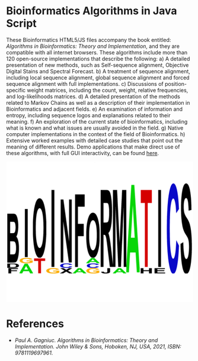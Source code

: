 # Bioinformatics Algorithms in Java Script

These Bioinformatics HTML5/JS files accompany the book entitled: <i>Algorithms in Bioinformatics: Theory and Implementation</i>, and they are compatible with all internet browsers. These algorithms include more than 120 open-source implementations that describe the following: a) A detailed presentation of new methods, such as Self-sequence alignment, Objective Digital Stains and Spectral Forecast. b) A treatment of sequence alignment, including local sequence alignment, global sequence alignment and forced sequence alignment with full implementations. c) Discussions of position-specific weight matrices, including the count, weight, relative frequencies, and log-likelihoods matrices. d) A detailed presentation of the methods related to Markov Chains as well as a description of their implementation in Bioinformatics and adjacent fields. e) An examination of information and entropy, including sequence logos and explanations related to their meaning. f) An exploration of the current state of bioinformatics, including what is known and what issues are usually avoided in the field. g) Native computer implementations in the context of the field of Bioinformatics. h) Extensive worked examples with detailed case studies that point out the meaning of different results. Demo applications that make direct use of these algorithms, with full GUI interactivity, can be found [here](https://github.com/Gagniuc/Bioinformatics-HTML5-Implementations).

![screenshot](https://github.com/Gagniuc/Bioinformatics-Algorithms-in-Java-Script/blob/main/bio%20logo.png?raw=true)

# References

- <i>Paul A. Gagniuc. Algorithms in Bioinformatics: Theory and Implementation. John Wiley & Sons, Hoboken, NJ, USA, 2021, ISBN: 9781119697961.</i>
